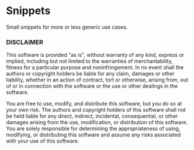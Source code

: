 # Snippets
Small snippets for more or less generic use cases.

### DISCLAIMER

This software is provided "as is", without warranty of any kind, express or implied, including but not limited to the warranties of merchantability, fitness for a particular purpose and noninfringement. In no event shall the authors or copyright holders be liable for any claim, damages or other liability, whether in an action of contract, tort or otherwise, arising from, out of or in connection with the software or the use or other dealings in the software.

You are free to use, modify, and distribute this software, but you do so at your own risk. The authors and copyright holders of this software shall not be held liable for any direct, indirect, incidental, consequential, or other damages arising from the use, modification, or distribution of this software. You are solely responsible for determining the appropriateness of using, modifying, or distributing this software and assume any risks associated with your use of this software.